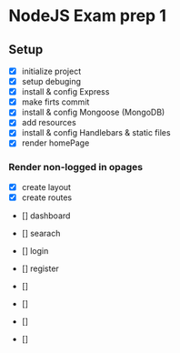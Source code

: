 # NodeJS Exam prep 1

## Setup

- [x] initialize project
- [x] setup debuging
- [x] install & config Express
- [x] make firts commit
- [x] install & config Mongoose (MongoDB)
- [x] add resources
- [x] install & config Handlebars & static files
- [x] render homePage

### Render non-logged in opages

- [x] create layout
- [x] create routes
- [] dashboard
- [] searach
- [] login
- [] register

- []
- []
- []
- []
